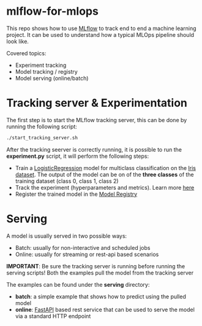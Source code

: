 # mlflow-for-mlops
This repo shows how to use [MLflow](https://mlflow.org/) to track end to end a machine learning project. It can be used to understand how a typical MLOps pipeline should look like.

Covered topics:
* Experiment tracking
* Model tracking / registry
* Model serving (online/batch)

# Tracking server & Experimentation
The first step is to start the MLflow tracking server, this can be done by running the following script:

```bash
./start_tracking_server.sh
```

After the tracking seerver is correctly running, it is possible to run the **experiment.py** script, it will perform the following steps:

* Train a [LogisticRegression](https://scikit-learn.org/stable/modules/generated/sklearn.linear_model.LogisticRegression.html) model for multiclass classification on the [Iris dataset](https://scikit-learn.org/stable/auto_examples/datasets/plot_iris_dataset.html). The output of the model can be on of the **three classes** of the training dataset (class 0, class 1, class 2)
* Track the experiment (hyperparameters and metrics). Learn more [here](https://mlflow.org/docs/latest/tracking.html)
* Register the trained model in the [Model Registry](https://mlflow.org/docs/latest/model-registry.html)

# Serving

A model is usually served in two possible ways:

* Batch: usually for non-interactive and scheduled jobs
* Online: usually for streaming or rest-api based scenarios

**IMPORTANT**: Be sure the tracking server is running before running the serving scripts! Both the examples pull the model from the tracking server

The examples can be found under the **serving** directory:

* **batch**: a simple example that shows how to predict using the pulled model
* **online**: [FastAPI](https://fastapi.tiangolo.com/) based rest service that can be used to serve the model via a standard HTTP endpoint 
